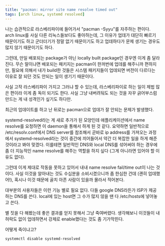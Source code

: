 ```yaml
---
title: "pacman: mirror site name resolve timed out"
tags: [arch linux, systemd resolved]
---
```


나는 습관적으로 라스베리파이에 들어가서 "pacman -Syyu"를 자주하는 편이다. arch linux를 사실 다른 리눅스들보다도 좋아하는데, 그 이유가 업데가 대단히 빠르기 때문이기도 하고 군더더기가 정말 없기 때문이기도 하고 업데하다가 문제 생기는 경우도 많지 않기 때문이기도 하다.

그런데, 만일 배포되는 package가 아닌 locally built package인 경우엔 이게 좀 달라진다. 무슨 말이냐면 배포되는 패키지는 pacman이 한꺼번에 업데를 해주니까 편하지만, 필요에 의해서 내가 build한 것들은 시스템 패키지들이 업데되면 버전이 다르다는 이유로 잘 되던 것도 안되는 일이 생기기 때문이다.

사실 고작 라스베리파이 가지고 그러냐 할 수 있는데, 라스베리파이로 하는 일이 제법 많은 편이라 이게 좀 독이 되기도 한다. 사실 그냥 내버려둬도 되는 것을 자꾸 긁어부스럼 만드는 게 내 성격인가 싶기도 하다만.

최근의 업데이트를 하고 난 뒤로는 pacman으로 업데가 잘 안되는 문제가 발생했다.

systemd-resolved라는 게 새로 추가가 된 모양인데 애플리케이션에서 name resolve를 요청하면 이 daemon을 통해서 하게 된 것 같다. 요약하면 일반적으로 /etc/resolv.conf에서 DNS server를 참조해서 곧바로 ip address를 가져오는 과정에서 systemd-resolved라는 것이 중간에 끼어들어서 약간 더 복잡한 일을 하게 해준 것이라고 봐야 맞겠다. 이를테면 일반적인 DNS와 local DNS를 섞어써야 하는 경우에 좀 더 지능적인 name resolve를 해주는 역할을 하지 싶다 (그게 아니라면 있어야 할 이유도 없다).

그런데 이게 제대로 작동을 못하고 있어서 내내 name resolve fail/time out이 나는 것이다. 사실 이것을 알아내는 것도 수십분을 소비시켰으니까 좀 한심한 건데 (괜히 업데했어!), 혹시나 이것 때문에 골치 아픈 사람이 있을까 몰라서 적어본다.

대부분의 사용자들은 이런 기능 별로 필요 없다. 다들 google DNS라든가 ISP가 제공하는 DNS를 쓴다. local에 있는 host면 그 수가 많지 않을 땐 다 /etc/hosts에 넣어놓고 쓴다. 

별 짓을 다 해봤는데 좋은 결과를 얻지 못해서 그냥 죽여버렸다. 생각해보니 이것들이 내 허락도 없이 업데하면서 강제로 enable했다는 것도 좀 기가막힌다.

어떻게 죽이냐고?

```
systemctl disable systemd-resolved
```
